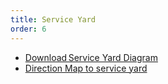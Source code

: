 ```yaml
---
title: Service Yard
order: 6
---
```


- [Download Service Yard Diagram](https://s3.amazonaws.com/assets.palmereventscenter.com/2021/pec-service-yard-diagram-fnl.pdf)
- [Direction Map to service yard](https://s3.amazonaws.com/assets.palmereventscenter.com/2021/pec-map-directions-to-service-yard-fnl.pdf)
